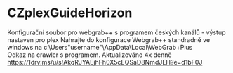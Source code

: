 # CZplexGuideHorizon
Konfigurační soubor pro webgrab++ s programem českých kanálů  - výstup nastaven pro plex
Nahrajte do konfigurace Webgrab++ standradně ve windows na c:\Users\"username"\AppData\Local\WebGrab+Plus\
Odkaz na crawler s programem. Aktualizováno 4x denně
https://1drv.ms/u/s!AkqRJYAEjhFh0X5cEQSaD8NmdJEH?e=d1bF0J
